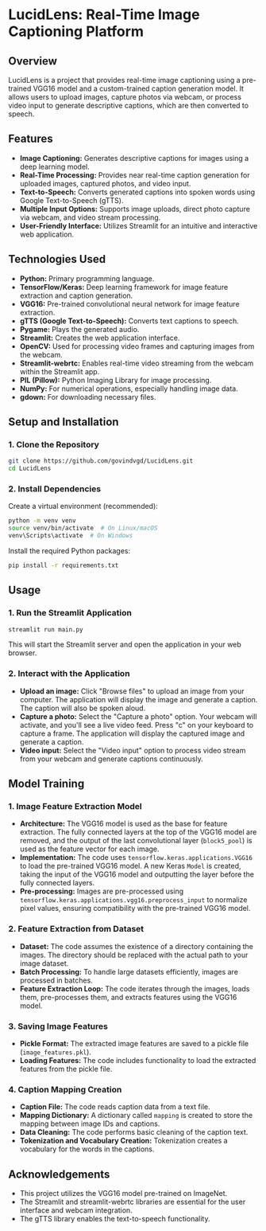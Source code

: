 # LucidLens: Real-Time Image Captioning Platform

## Overview
LucidLens is a project that provides real-time image captioning using a pre-trained VGG16 model and a custom-trained caption generation model. It allows users to upload images, capture photos via webcam, or process video input to generate descriptive captions, which are then converted to speech.

## Features
* **Image Captioning:** Generates descriptive captions for images using a deep learning model.
* **Real-Time Processing:** Provides near real-time caption generation for uploaded images, captured photos, and video input.
* **Text-to-Speech:** Converts generated captions into spoken words using Google Text-to-Speech (gTTS).
* **Multiple Input Options:** Supports image uploads, direct photo capture via webcam, and video stream processing.
* **User-Friendly Interface:** Utilizes Streamlit for an intuitive and interactive web application.

## Technologies Used
* **Python:** Primary programming language.
* **TensorFlow/Keras:** Deep learning framework for image feature extraction and caption generation.
* **VGG16:** Pre-trained convolutional neural network for image feature extraction.
* **gTTS (Google Text-to-Speech):** Converts text captions to speech.
* **Pygame:** Plays the generated audio.
* **Streamlit:** Creates the web application interface.
* **OpenCV:** Used for processing video frames and capturing images from the webcam.
* **Streamlit-webrtc:** Enables real-time video streaming from the webcam within the Streamlit app.
* **PIL (Pillow):** Python Imaging Library for image processing.
* **NumPy:** For numerical operations, especially handling image data.
* **gdown:** For downloading necessary files.

## Setup and Installation

### 1. Clone the Repository
```bash
git clone https://github.com/govindvgd/LucidLens.git
cd LucidLens
```

### 2. Install Dependencies
Create a virtual environment (recommended):
```bash
python -m venv venv
source venv/bin/activate  # On Linux/macOS
venv\Scripts\activate  # On Windows
```

Install the required Python packages:
```bash
pip install -r requirements.txt
```

## Usage

### 1. Run the Streamlit Application
```bash
streamlit run main.py
```
This will start the Streamlit server and open the application in your web browser.

### 2. Interact with the Application
* **Upload an image:** Click "Browse files" to upload an image from your computer. The application will display the image and generate a caption. The caption will also be spoken aloud.
* **Capture a photo:** Select the "Capture a photo" option. Your webcam will activate, and you'll see a live video feed. Press "c" on your keyboard to capture a frame. The application will display the captured image and generate a caption.
* **Video input:** Select the "Video input" option to process video stream from your webcam and generate captions continuously.

## Model Training

### 1. Image Feature Extraction Model
* **Architecture:** The VGG16 model is used as the base for feature extraction. The fully connected layers at the top of the VGG16 model are removed, and the output of the last convolutional layer (`block5_pool`) is used as the feature vector for each image.
* **Implementation:** The code uses `tensorflow.keras.applications.VGG16` to load the pre-trained VGG16 model. A new Keras `Model` is created, taking the input of the VGG16 model and outputting the layer before the fully connected layers.
* **Pre-processing:** Images are pre-processed using `tensorflow.keras.applications.vgg16.preprocess_input` to normalize pixel values, ensuring compatibility with the pre-trained VGG16 model.

### 2. Feature Extraction from Dataset
* **Dataset:** The code assumes the existence of a directory containing the images. The directory should be replaced with the actual path to your image dataset.
* **Batch Processing:** To handle large datasets efficiently, images are processed in batches.
* **Feature Extraction Loop:** The code iterates through the images, loads them, pre-processes them, and extracts features using the VGG16 model.

### 3. Saving Image Features
* **Pickle Format:** The extracted image features are saved to a pickle file (`image_features.pkl`).
* **Loading Features:** The code includes functionality to load the extracted features from the pickle file.

### 4. Caption Mapping Creation
* **Caption File:** The code reads caption data from a text file.
* **Mapping Dictionary:** A dictionary called `mapping` is created to store the mapping between image IDs and captions.
* **Data Cleaning:** The code performs basic cleaning of the caption text.
* **Tokenization and Vocabulary Creation:** Tokenization creates a vocabulary for the words in the captions.

## Acknowledgements

*   This project utilizes the VGG16 model pre-trained on ImageNet.
*   The Streamlit and streamlit-webrtc libraries are essential for the user interface and webcam integration.
*   The gTTS library enables the text-to-speech functionality.

